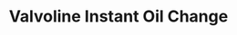 ---
title: "Valvoline Instant Oil Change"
url: /grand-rapids/valvoline-instant-oil-change/
shop: Autowerkstatt
---